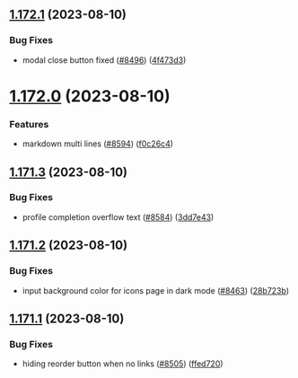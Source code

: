 ## [1.172.1](https://github.com/EddieHubCommunity/LinkFree/compare/v1.172.0...v1.172.1) (2023-08-10)


### Bug Fixes

* modal close button fixed ([#8496](https://github.com/EddieHubCommunity/LinkFree/issues/8496)) ([4f473d3](https://github.com/EddieHubCommunity/LinkFree/commit/4f473d378ddd525b6d3dd6d6dc51b6b55677622f))



# [1.172.0](https://github.com/EddieHubCommunity/LinkFree/compare/v1.171.3...v1.172.0) (2023-08-10)


### Features

* markdown multi lines ([#8594](https://github.com/EddieHubCommunity/LinkFree/issues/8594)) ([f0c26c4](https://github.com/EddieHubCommunity/LinkFree/commit/f0c26c49e40ecd4dc8b1ea70470c018bb4162e35))



## [1.171.3](https://github.com/EddieHubCommunity/LinkFree/compare/v1.171.2...v1.171.3) (2023-08-10)


### Bug Fixes

* profile completion overflow text ([#8584](https://github.com/EddieHubCommunity/LinkFree/issues/8584)) ([3dd7e43](https://github.com/EddieHubCommunity/LinkFree/commit/3dd7e437474187152587e992edeaaeb63911d72a))



## [1.171.2](https://github.com/EddieHubCommunity/LinkFree/compare/v1.171.1...v1.171.2) (2023-08-10)


### Bug Fixes

* input background color for icons page in dark mode ([#8463](https://github.com/EddieHubCommunity/LinkFree/issues/8463)) ([28b723b](https://github.com/EddieHubCommunity/LinkFree/commit/28b723b40ef84f15bde22eb63d9c4dbbc5a6f013))



## [1.171.1](https://github.com/EddieHubCommunity/LinkFree/compare/v1.171.0...v1.171.1) (2023-08-10)


### Bug Fixes

* hiding reorder button when no links ([#8505](https://github.com/EddieHubCommunity/LinkFree/issues/8505)) ([ffed720](https://github.com/EddieHubCommunity/LinkFree/commit/ffed720dd7e46bfd2a2bd72081c3e02013124f25))



